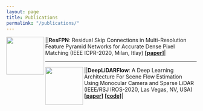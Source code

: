 ```yaml
---
layout: page
title: Publications
permalink: "/publications/"
---
```



|<img align="left" height="100" src="https://rish-av.github.io/images/resfpn.png">|**ResFPN**: Residual Skip Connections in Multi-Resolution Feature Pyramid Networks for Accurate Dense Pixel Matching (IEEE ICPR-2020, Milan, Itlay) [**[paper]**](https://arxiv.org/abs/2006.12235)|

-----

|<img align="left" height="100" src="https://rish-av.github.io/images/deeplidarflow.png">|**DeepLiDARFlow**: A Deep Learning Architecture For Scene Flow Estimation Using Monocular Camera and Sparse LiDAR (IEEE/RSJ IROS-2020, Las Vegas, NV, USA) [**[paper]**](https://drive.google.com/file/d/1JNMqfkK0yghZ2bYV9njsFuM9Qc251Cyt/view?usp=sharing) [**[code]**](#)|
 
